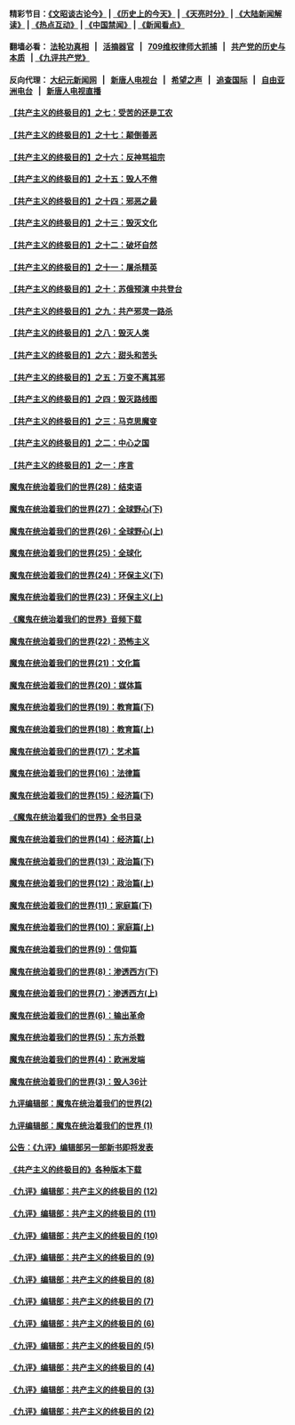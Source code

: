 #### 精彩节目：[《文昭谈古论今》](http://134.209.198.168/wenzhao) | [《历史上的今天》](http://134.209.198.168/today-in-history) | [《天亮时分》](http://134.209.198.168/tianliang) | [《大陆新闻解读》](http://134.209.198.168/ntdtv-comedy) | [《热点互动》](http://134.209.198.168/ntdtv-rdhd)  | [《中国禁闻》](http://134.209.198.168/ntdtv-news) | [《新闻看点》](http://134.209.198.168/news-insight) 

  #### 翻墙必看： [法轮功真相](http://134.209.198.168:10000/videos/truth.html) &nbsp;&nbsp;|&nbsp;&nbsp; [活摘器官](http://134.209.198.168:10000/videos/res/Organs/) &nbsp;&nbsp;|&nbsp;&nbsp; [709维权律师大抓捕](http://134.209.198.168:10000/videos/709/) &nbsp;&nbsp;|&nbsp;&nbsp; [共产党的历史与本质](http://134.209.198.168:10000/videos/ccp.html) &nbsp;&nbsp;| [《九评共产党》](http://134.209.198.168:10000/videos/jiuping/) 

#### 反向代理： [大纪元新闻网](http://134.209.198.168:10080/) &nbsp;&nbsp;|&nbsp;&nbsp; [新唐人电视台](http://134.209.198.168:8000/) &nbsp;&nbsp;|&nbsp;&nbsp; [希望之声](http://134.209.198.168:8200/) &nbsp;&nbsp;|&nbsp;&nbsp; [追查国际](http://134.209.198.168:10010/) &nbsp;&nbsp;|&nbsp;&nbsp; [自由亚洲电台](http://134.209.198.168:9800/) &nbsp;&nbsp;|&nbsp;&nbsp; [新唐人电视直播](http://134.209.198.168/) 

#### [【共产主义的终极目的】之七：受苦的还是工农](../pages/nsc422/n11101809.md?t=04181237) 

#### [【共产主义的终极目的】之十七：颠倒善恶](../pages/nsc422/n11179782.md?t=04181237) 

#### [【共产主义的终极目的】之十六：反神骂祖宗](../pages/nsc422/n11166798.md?t=04181237) 

#### [【共产主义的终极目的】之十五：毁人不倦](../pages/nsc422/n11166792.md?t=04181237) 

#### [【共产主义的终极目的】之十四：邪恶之最](../pages/nsc422/n11150249.md?t=04181237) 

#### [【共产主义的终极目的】之十三：毁灭文化](../pages/nsc422/n11135227.md?t=04181237) 

#### [【共产主义的终极目的】之十二：破坏自然](../pages/nsc422/n11135214.md?t=04181237) 

#### [【共产主义的终极目的】之十一：屠杀精英](../pages/nsc422/n11118442.md?t=04181237) 

#### [【共产主义的终极目的】之十：苏俄预演 中共登台](../pages/nsc422/n11118424.md?t=04181237) 

#### [【共产主义的终极目的】之九：共产邪灵一路杀](../pages/nsc422/n11114139.md?t=04181237) 

#### [【共产主义的终极目的】之八：毁灭人类](../pages/nsc422/n11108503.md?t=04181237) 

#### [【共产主义的终极目的】之六：甜头和苦头](../pages/nsc422/n11096971.md?t=04181237) 

#### [【共产主义的终极目的】之五：万变不离其邪](../pages/nsc422/n11091285.md?t=04181237) 

#### [【共产主义的终极目的】之四：毁灭路线图](../pages/nsc422/n11086284.md?t=04181237) 

#### [【共产主义的终极目的】之三：马克思魔变](../pages/nsc422/n11061941.md?t=04181237) 

#### [【共产主义的终极目的】之二：中心之国](../pages/nsc422/n11047728.md?t=04181237) 

#### [【共产主义的终极目的】之一：序言](../pages/nsc422/n11086077.md?t=04181237) 

#### [魔鬼在统治着我们的世界(28)：结束语](../pages/nsc422/n10936246.md?t=04181237) 

#### [魔鬼在统治着我们的世界(27)：全球野心(下)](../pages/nsc422/n10928319.md?t=04181237) 

#### [魔鬼在统治着我们的世界(26)：全球野心(上)](../pages/nsc422/n10900318.md?t=04181237) 

#### [魔鬼在统治着我们的世界(25)：全球化](../pages/nsc422/n10788205.md?t=04181237) 

#### [魔鬼在统治着我们的世界(24)：环保主义(下)](../pages/nsc422/n10695307.md?t=04181237) 

#### [魔鬼在统治着我们的世界(23)：环保主义(上)](../pages/nsc422/n10688613.md?t=04181237) 

#### [《魔鬼在统治着我们的世界》音频下载](../pages/nsc422/n10635553.md?t=04181237) 

#### [魔鬼在统治着我们的世界(22)：恐怖主义](../pages/nsc422/n10614727.md?t=04181237) 

#### [魔鬼在统治着我们的世界(21)：文化篇](../pages/nsc422/n10597706.md?t=04181237) 

#### [魔鬼在统治着我们的世界(20)：媒体篇](../pages/nsc422/n10586579.md?t=04181237) 

#### [魔鬼在统治着我们的世界(19)：教育篇(下)](../pages/nsc422/n10564808.md?t=04181237) 

#### [魔鬼在统治着我们的世界(18)：教育篇(上)](../pages/nsc422/n10526970.md?t=04181237) 

#### [魔鬼在统治着我们的世界(17)：艺术篇](../pages/nsc422/n10499093.md?t=04181237) 

#### [魔鬼在统治着我们的世界(16)：法律篇](../pages/nsc422/n10485969.md?t=04181237) 

#### [魔鬼在统治着我们的世界(15)：经济篇(下)](../pages/nsc422/n10469975.md?t=04181237) 

#### [《魔鬼在统治着我们的世界》全书目录](../pages/nsc422/n10464261.md?t=04181237) 

#### [魔鬼在统治着我们的世界(14)：经济篇(上)](../pages/nsc422/n10457370.md?t=04181237) 

#### [魔鬼在统治着我们的世界(13)：政治篇(下)](../pages/nsc422/n10448270.md?t=04181237) 

#### [魔鬼在统治着我们的世界(12)：政治篇(上)](../pages/nsc422/n10444576.md?t=04181237) 

#### [魔鬼在统治着我们的世界(11)：家庭篇(下)](../pages/nsc422/n10440961.md?t=04181237) 

#### [魔鬼在统治着我们的世界(10)：家庭篇(上)](../pages/nsc422/n10435448.md?t=04181237) 

#### [魔鬼在统治着我们的世界(9)：信仰篇](../pages/nsc422/n10432159.md?t=04181237) 

#### [魔鬼在统治着我们的世界(8)：渗透西方(下)](../pages/nsc422/n10429603.md?t=04181237) 

#### [魔鬼在统治着我们的世界(7)：渗透西方(上)](../pages/nsc422/n10426013.md?t=04181237) 

#### [魔鬼在统治着我们的世界(6)：输出革命](../pages/nsc422/n10421536.md?t=04181237) 

#### [魔鬼在统治着我们的世界(5)：东方杀戮](../pages/nsc422/n10417707.md?t=04181237) 

#### [魔鬼在统治着我们的世界(4)：欧洲发端](../pages/nsc422/n10414890.md?t=04181237) 

#### [魔鬼在统治着我们的世界(3)：毁人36计](../pages/nsc422/n10411583.md?t=04181237) 

#### [九评编辑部：魔鬼在统治着我们的世界(2)](../pages/nsc422/n10410036.md?t=04181237) 

#### [九评编辑部：魔鬼在统治着我们的世界 (1)](../pages/nsc422/n10406825.md?t=04181237) 

#### [公告：《九评》编辑部另一部新书即将发表](../pages/nsc422/n10405104.md?t=04181237) 

#### [《共产主义的终极目的》各种版本下载](../pages/nsc422/n10022138.md?t=04181237) 

#### [《九评》编辑部：共产主义的终极目的 (12)](../pages/nsc422/n9933272.md?t=04181237) 

#### [《九评》编辑部：共产主义的终极目的 (11)](../pages/nsc422/n9924973.md?t=04181237) 

#### [《九评》编辑部：共产主义的终极目的 (10)](../pages/nsc422/n9920883.md?t=04181237) 

#### [《九评》编辑部：共产主义的终极目的 (9)](../pages/nsc422/n9916363.md?t=04181237) 

#### [《九评》编辑部：共产主义的终极目的 (8)](../pages/nsc422/n9912488.md?t=04181237) 

#### [《九评》编辑部：共产主义的终极目的 (7)](../pages/nsc422/n9901176.md?t=04181237) 

#### [《九评》编辑部：共产主义的终极目的 (6)](../pages/nsc422/n9899359.md?t=04181237) 

#### [《九评》编辑部：共产主义的终极目的 (5)](../pages/nsc422/n9893174.md?t=04181237) 

#### [《九评》编辑部：共产主义的终极目的 (4)](../pages/nsc422/n9891246.md?t=04181237) 

#### [《九评》编辑部：共产主义的终极目的 (3)](../pages/nsc422/n9879879.md?t=04181237) 

#### [《九评》编辑部：共产主义的终极目的 (2)](../pages/nsc422/n9876205.md?t=04181237) 

